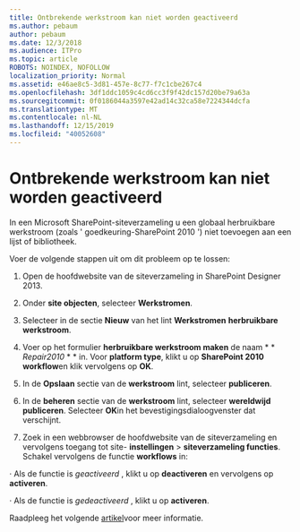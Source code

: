 ```yaml
---
title: Ontbrekende werkstroom kan niet worden geactiveerd
ms.author: pebaum
author: pebaum
ms.date: 12/3/2018
ms.audience: ITPro
ms.topic: article
ROBOTS: NOINDEX, NOFOLLOW
localization_priority: Normal
ms.assetid: e46ae8c5-3d81-457e-8c77-f7c1cbe267c4
ms.openlocfilehash: 3df1ddc1059c4cd6cc3f9f42dc157d20be79a63a
ms.sourcegitcommit: 0f0186044a3597e42ad14c32ca58e7224344dcfa
ms.translationtype: MT
ms.contentlocale: nl-NL
ms.lasthandoff: 12/15/2019
ms.locfileid: "40052608"
---
```

# <a name="missing-workflow-failed-to-activate"></a>Ontbrekende werkstroom kan niet worden geactiveerd

In een Microsoft SharePoint-siteverzameling u een globaal herbruikbare werkstroom (zoals ' goedkeuring-SharePoint 2010 ') niet toevoegen aan een lijst of bibliotheek.
  
Voer de volgende stappen uit om dit probleem op te lossen: 
  
1. Open de hoofdwebsite van de siteverzameling in SharePoint Designer 2013.
  
2. Onder **site objecten**, selecteer **Werkstromen**. 
  
3. Selecteer in de sectie **Nieuw** van het lint **Werkstromen** **herbruikbare werkstroom**. 
  
4. Voer op het formulier **herbruikbare werkstroom maken** de naam * * *Repair2010* * * in. Voor **platform type**, klikt u op **SharePoint 2010 workflow**en klik vervolgens op **OK**. 
  
1. In de **Opslaan** sectie van de **werkstroom** lint, selecteer **publiceren**. 
  
2. In de **beheren** sectie van de **werkstroom** lint, selecteer **wereldwijd publiceren**. Selecteer **OK**in het bevestigingsdialoogvenster dat verschijnt. 
  
3. Zoek in een webbrowser de hoofdwebsite van de siteverzameling en vervolgens toegang tot site- **instellingen** \> **siteverzameling functies**. Schakel vervolgens de functie **workflows** in: 
  
· Als de functie is *geactiveerd* , klikt u op **deactiveren** en vervolgens op **activeren**. 
  
· Als de functie is *gedeactiveerd* , klikt u op **activeren**. 
  
Raadpleeg het volgende [artikel](https://go.microsoft.com/fwlink/?linkid=2047770&amp;clcid=0x409)voor meer informatie.
  

